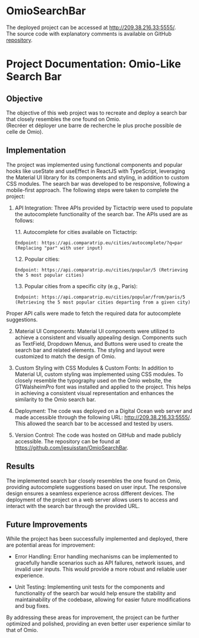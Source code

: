 # OmioSearchBar

The deployed project can be accessed at http://209.38.216.33:5555/. \
The source code with explanatory comments is available on GitHub [repository](https://github.com/jesuisstan/OmioSearchBar).

# Project Documentation: Omio-Like Search Bar

## Objective

The objective of this web project was to recreate and deploy a search bar that closely resembles the one found on Omio.\
(Recréer et déployer une barre de recherche le plus proche possible de celle de Omio).

## Implementation

The project was implemented using functional components and popular hooks like useState and useEffect in ReactJS with TypeScript, leveraging the Material UI library for its components and styling, in addition to custom CSS modules. The search bar was developed to be responsive, following a mobile-first approach. The following steps were taken to complete the project:

1.  API Integration: Three APIs provided by Tictactrip were used to populate the autocomplete functionality of the search bar. The APIs used are as follows:

    1.1. Autocomplete for cities available on Tictactrip:

        Endpoint: https://api.comparatrip.eu/cities/autocomplete/?q=par (Replacing "par" with user input)

    1.2. Popular cities:

        Endpoint: https://api.comparatrip.eu/cities/popular/5 (Retrieving the 5 most popular cities)

    1.3. Popular cities from a specific city (e.g., Paris):

        Endpoint: https://api.comparatrip.eu/cities/popular/from/paris/5 (Retrieving the 5 most popular cities departing from a given city)

Proper API calls were made to fetch the required data for autocomplete suggestions.

2. Material UI Components: Material UI components were utilized to achieve a consistent and visually appealing design. Components such as TextField, Dropdown Menus, and Buttons were used to create the search bar and related elements. The styling and layout were customized to match the design of Omio.

3. Custom Styling with CSS Modules & Custom Fonts: In addition to Material UI, custom styling was implemented using CSS modules. To closely resemble the typography used on the Omio website, the GTWalsheimPro font was installed and applied to the project. This helps in achieving a consistent visual representation and enhances the similarity to the Omio search bar.

4. Deployment: The code was deployed on a Digital Ocean web server and made accessible through the following URL: http://209.38.216.33:5555/. This allowed the search bar to be accessed and tested by users.

5. Version Control: The code was hosted on GitHub and made publicly accessible. The repository can be found at https://github.com/jesuisstan/OmioSearchBar.

## Results

The implemented search bar closely resembles the one found on Omio, providing autocomplete suggestions based on user input. The responsive design ensures a seamless experience across different devices. The deployment of the project on a web server allows users to access and interact with the search bar through the provided URL.

## Future Improvements

While the project has been successfully implemented and deployed, there are potential areas for improvement:

- Error Handling: Error handling mechanisms can be implemented to gracefully handle scenarios such as API failures, network issues, and invalid user inputs. This would provide a more robust and reliable user experience.

- Unit Testing: Implementing unit tests for the components and functionality of the search bar would help ensure the stability and maintainability of the codebase, allowing for easier future modifications and bug fixes.

By addressing these areas for improvement, the project can be further optimized and polished, providing an even better user experience similar to that of Omio.
